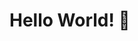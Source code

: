 # Hello World! 👋



<!-- <h1 align="center">
<img src="https://readme-typing-svg.herokuapp.com?font=Fira+Code&weight=500&size=40&pause=1000&color=3F97F7&center=true&vCenter=true&random=false&width=700&height=90&lines=Hello+World!+%F0%9F%91%8B;I+am+Shubham+%F0%9F%A7%99%E2%80%8D%E2%99%82%EF%B8%8F;A+Developer+%F0%9F%92%BB;A+Freelancer+%F0%9F%92%B8;A+Traveller+%F0%9F%8C%8D;A+Badminton+Player+🏸;" alt="Typing SVG" />
</h1>
<p align="center">
  <a href="https://github.com/Stroller15">
    <img src="https://img.shields.io/github/followers/Stroller15?label=Followers&style=social" alt="GitHub followers">
  </a>
  <img src="https://komarev.com/ghpvc/?username=Stroller15&color=90EE90&label=Profile+Views&style=flat-square" alt="Profile Views">
  <a href="https://wakatime.com/@018cea7d-2a89-45e2-961f-da7c5046bd0a">
    <img src="https://wakatime.com/badge/user/018cea7d-2a89-45e2-961f-da7c5046bd0a.svg?style=flat-square" alt="Wakatime">
  </a>
</p>


<h2 align="center">🚀 About Me</h2>

```typescript
const shubham = {
    pronouns: "He" | "Him",
    location: "India 🇮🇳",
    currentFocus: "Building scalable applications",
    funFact: "I debug with console.log and I'm proud of it 😄",
    
    technologies: {
        frontend: {
            js: ["TypeScript", "React", "Next.js"],
            css: ["Tailwind", "Styled-Components"],
            testing: ["Jest", "React Testing Library"]
        },
        backend: {
            languages: ["Node.js", "Go"],
            databases: ["MongoDB", "PostgreSQL"],
            cloud: ["AWS", "Vercel"]
        },
        tools: ["Git", "Docker", "Kubernetes"],
        currentlyLearning: ["System Design", "AWS Services"]
    }
};
```



<div align="center">
  <img src="https://github-readme-streak-stats.herokuapp.com/?user=Stroller15&theme=tokyonight" alt="GitHub Streak">
</div>
<h2 align="center">📊 GitHub Analytics</h2>

<div align="center">
  <img height="180em" src="https://github-readme-stats.vercel.app/api/top-langs/?username=Stroller15&show_icons=true&theme=tokyonight&layout=compact&langs_count=8" />
  <img height="180em" src="https://github-readme-stats.vercel.app/api?username=Stroller15&show_icons=true&theme=tokyonight&count_private=true" />
</div>

<h2 align="center">🛠️ Tech Stack</h2>

<div align="center">
  <img src="https://skillicons.dev/icons?i=typescript,react,nextjs,nodejs,go,aws,mongodb,postgres&theme=dark" />
</div>

<h2 align="center">🤝 Let's Connect</h2>

<p align="center">
  <a href="https://www.linkedin.com/in/a-shubham-verma/">
    <img src="https://img.shields.io/badge/LinkedIn-0077B5?style=for-the-badge&logo=linkedin&logoColor=white" />
  </a>
  <a href="https://x.com/npm_shubham">
    <img src="https://img.shields.io/badge/Twitter-1DA1F2?style=for-the-badge&logo=twitter&logoColor=white" />
  </a>
  <a href="mailto:shubham.enggg@gmail.com">
    <img src="https://img.shields.io/badge/Email-D14836?style=for-the-badge&logo=gmail&logoColor=white" />
  </a>
</p>



<div align="center">
  <img src="https://github-readme-activity-graph.vercel.app/graph?username=Stroller15&theme=tokyo-night" alt="Contribution Graph" />
</div>

